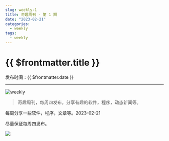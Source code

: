```yaml
---
slug: weekly-1
title: 奇趣周刊 - 第 1 期
date: "2023-02-21"
categories:
  - weekly
tags:
  - weekly
---
```


# {{ $frontmatter.title }}

发布时间：{{ $frontmatter.date }}

---

![weekly](https://imgurl.zishu.me/weekly.webp)

> 奇趣周刊，每周四发布，分享有趣的软件，程序，动态新闻等。

每周分享一些软件，程序，文章等。2023-02-21

尽量保证每周四发布。

![](https://gw.alipayobjects.com/zos/k/h5/hzL4LG.jpg)
